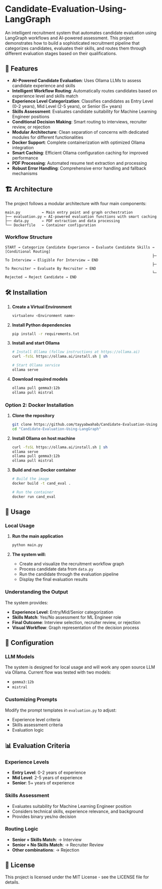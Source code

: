 # Candidate-Evaluation-Using-LangGraph

An intelligent recruitment system that automates candidate evaluation using LangGraph workflows and AI-powered assessment. This project demonstrates how to build a sophisticated recruitment pipeline that categorizes candidates, evaluates their skills, and routes them through different evaluation stages based on their qualifications.

## 🚀 Features

- **AI-Powered Candidate Evaluation**: Uses Ollama LLMs to assess candidate experience and skills
- **Intelligent Workflow Routing**: Automatically routes candidates based on experience level and skills match
- **Experience Level Categorization**: Classifies candidates as Entry Level (0-2 years), Mid Level (2-5 years), or Senior (5+ years)
- **Skills Assessment**: Evaluates candidate suitability for Machine Learning Engineer positions
- **Conditional Decision Making**: Smart routing to interviews, recruiter review, or rejection
- **Modular Architecture**: Clean separation of concerns with dedicated modules for different functionalities
- **Docker Support**: Complete containerization with optimized Ollama integration
- **Smart Caching**: Efficient Ollama configuration caching for improved performance
- **PDF Processing**: Automated resume text extraction and processing
- **Robust Error Handling**: Comprehensive error handling and fallback mechanisms

## 🏗️ Architecture

The project follows a modular architecture with four main components:

```
main.py          ← Main entry point and graph orchestration
├── evaluation.py ← AI-powered evaluation functions with smart caching
├── data.py      ← PDF extraction and data processing
└── Dockerfile   ← Container configuration
```

### Workflow Structure

```
START → Categorize Candidate Experience → Evaluate Candidate Skills → [Conditional Routing]
                                                                    ├─ To Interview → Eligible For Interview → END
                                                                    ├─ To Recruiter → Evaluate By Recruiter → END
                                                                    └─ Rejected → Reject Candidate → END
```

## 🛠️ Installation

1. **Create a Virtual Environment**
   ```bash
   virtualenv <Environment name>
   ```

2. **Install Python dependencies**
   ```bash
   pip install -r requirements.txt
   ```

3. **Install and start Ollama**
   ```bash
   # Install Ollama (follow instructions at https://ollama.ai)
   curl -fsSL https://ollama.ai/install.sh | sh
   
   # Start Ollama service
   ollama serve
   ```

4. **Download required models**
   ```bash
   ollama pull gemma3:12b
   ollama pull mistral
   ```

### Option 2: Docker Installation

1. **Clone the repository**
   ```bash
   git clone https://github.com/tayyabwahab/Candidate-Evaluation-Using-LangGraph.git
   cd "Candidate-Evaluation-Using-LangGraph"
   ```

2. **Install Ollama on host machine**
   ```bash
   curl -fsSL https://ollama.ai/install.sh | sh
   ollama serve
   ollama pull gemma3:12b
   ollama pull mistral
   ```

3. **Build and run Docker container**
   ```bash
   # Build the image
   docker build -t cand_eval .
   
   # Run the container
   docker run cand_eval
   ```

## 🚀 Usage

### Local Usage

1. **Run the main application**
   ```bash
   python main.py
   ```

2. **The system will:**
   - Create and visualize the recruitment workflow graph
   - Process candidate data from `data.py`
   - Run the candidate through the evaluation pipeline
   - Display the final evaluation results


### Understanding the Output

The system provides:
- **Experience Level**: Entry/Mid/Senior categorization
- **Skills Match**: Yes/No assessment for ML Engineer role
- **Final Outcome**: Interview selection, recruiter review, or rejection
- **Visual Workflow**: Graph representation of the decision process

## 🔧 Configuration

### LLM Models

The system is designed for local usage and will work any open source LLM via Ollama.
Current flow was tested with two models:
- `gemma3:12b`
- `mistral`

### Customizing Prompts

Modify the prompt templates in `evaluation.py` to adjust:
- Experience level criteria
- Skills assessment criteria
- Evaluation logic

## 📊 Evaluation Criteria

### Experience Levels
- **Entry Level**: 0-2 years of experience
- **Mid Level**: 2-5 years of experience
- **Senior**: 5+ years of experience


### Skills Assessment
- Evaluates suitability for Machine Learning Engineer position
- Considers technical skills, experience relevance, and background
- Provides binary yes/no decision

### Routing Logic
- **Senior + Skills Match**: → Interview
- **Senior + No Skills Match**: → Recruiter Review
- **Other combinations**: → Rejection



## 📝 License

This project is licensed under the MIT License - see the LICENSE file for details.
